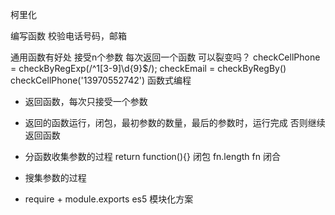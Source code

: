 柯里化

编写函数 校验电话号码，邮箱

通用函数有好处  接受n个参数 每次返回一个函数
可以裂变吗？
checkCellPhone = checkByRegExp(/^1[3-9]\d{9}$/);
checkEmail = checkByRegBy()
checkCellPhone('13970552742')
函数式编程

- 返回函数，每次只接受一个参数
- 返回的函数运行，闭包，最初参数的数量，最后的参数时，运行完成 否则继续返回函数

- 分函数收集参数的过程
    return function(){} 闭包 fn.length fn 闭合
- 搜集参数的过程

- require + module.exports es5 模块化方案